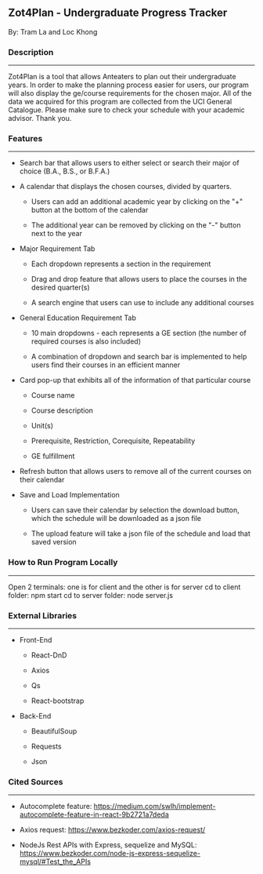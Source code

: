 ## **Zot4Plan - Undergraduate Progress Tracker**

By: Tram La and Loc Khong

### **Description**

---

Zot4Plan is a tool that allows Anteaters to plan out their undergraduate years. In order to make the planning process easier for users, our program will also display the ge/course requirements for the chosen major. All of the data we acquired for this program are collected from the UCI General Catalogue. Please make sure to check your schedule with your academic advisor. Thank you.


### **Features**

---

* Search bar that allows users to either select or search their major of choice (B.A., B.S., or B.F.A.)

* A calendar that displays the chosen courses, divided by quarters.

    - Users can add an additional academic year by clicking on the "+" button at the bottom of the calendar

    - The additional year can be removed by clicking on the "-" button next to the year

* Major Requirement Tab
    
    - Each dropdown represents a section in the requirement

    - Drag and drop feature that allows users to place the courses in the desired quarter(s)

    - A search engine that users can use to include any additional courses

* General Education Requirement Tab

    - 10 main dropdowns - each represents a GE section (the number of required courses is also included)

    - A combination of dropdown and search bar is implemented to help users find their courses in an efficient manner

* Card pop-up that exhibits all of the information of that particular course

    - Course name

    - Course description

    - Unit(s)

    - Prerequisite, Restriction, Corequisite, Repeatability

    - GE fulfillment

* Refresh button that allows users to remove all of the current courses on their calendar

* Save and Load Implementation

    - Users can save their calendar by selection the download button, which the schedule will be downloaded as a json file

    - The upload feature will take a json file of the schedule and load that saved version

### **How to Run Program Locally**

---
Open 2 terminals: one is for client and the other is for server
    cd to client folder: npm start
    cd to server folder: node server.js


### **External Libraries**

---

* Front-End

    - React-DnD

    - Axios 

    - Qs

    - React-bootstrap

* Back-End

    - BeautifulSoup

    - Requests

    - Json


### **Cited Sources**

---

* Autocomplete feature: https://medium.com/swlh/implement-autocomplete-feature-in-react-9b2721a7deda

* Axios request: https://www.bezkoder.com/axios-request/

* NodeJs Rest APIs with Express, sequelize and MySQL: https://www.bezkoder.com/node-js-express-sequelize-mysql/#Test_the_APIs 
